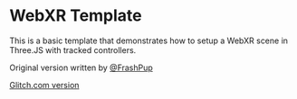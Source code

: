 # WebXR Template

This is a basic template that demonstrates how to setup a WebXR scene in Three.JS with tracked controllers.

Original version written by [@FrashPup](https://github.com/FrashPup)

[Glitch.com version](https://glitch.com/edit/#!/webxr-template)
